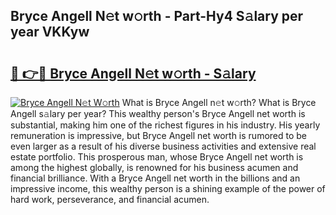 ## Bryce Angell N𝚎t w𝚘rth - Part-Hy4 S𝚊lary per year VKKyw

# <h2><a href="http://gc1ib9q.nevu.top/?p=Bryce+Angell">🔗 👉🔴 Bryce Angell N𝚎t w𝚘rth - S𝚊lary</a></h2>

[![Bryce Angell N𝚎t W𝚘rth](https://i.imgur.com/Oavwk0R.jpeg)](http://gc1ib9q.nevu.top/?p=Bryce+Angell)
What is Bryce Angell n𝚎t w𝚘rth? What is Bryce Angell s𝚊lary per year?
This wealthy person's Bryce Angell net worth is substantial, making him one of the richest figures in his industry. His yearly remuneration is impressive, but Bryce Angell net worth is rumored to be even larger as a result of his diverse business activities and extensive real estate portfolio. This prosperous man, whose Bryce Angell net worth is among the highest globally, is renowned for his business acumen and financial brilliance. With a Bryce Angell net worth in the billions and an impressive income, this wealthy person is a shining example of the power of hard work, perseverance, and financial acumen.
